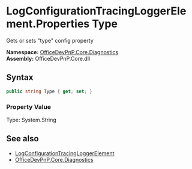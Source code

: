 # LogConfigurationTracingLoggerElement.Properties Type
 Gets or sets "type" config property   

**Namespace:** [OfficeDevPnP.Core.Diagnostics](OfficeDevPnP.Core.Diagnostics.md)  
**Assembly:** OfficeDevPnP.Core.dll  
## Syntax
```C#
public string Type { get; set; }
```

### Property Value
Type: System.String  

## See also
- [LogConfigurationTracingLoggerElement](OfficeDevPnP.Core.Diagnostics.LogConfigurationTracingLoggerElement.md) 
- [OfficeDevPnP.Core.Diagnostics](OfficeDevPnP.Core.Diagnostics.md) 
